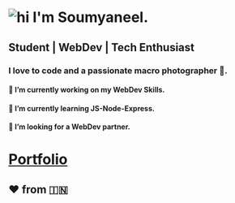 # ![hi](https://www.mediafire.com/convkey/3a97/nkg4j7d832ludi8zg.jpg) I'm Soumyaneel.


## Student | WebDev | Tech Enthusiast

### I love to code and a passionate macro photographer 📸.

#### 🔭 I’m currently working on my WebDev Skills.
#### 🌱 I’m currently learning JS-Node-Express.
#### 🤔 I’m looking for a WebDev partner.


# [Portfolio](https://soumyaneel.web.app)




## ❤️ from 🇮🇳
